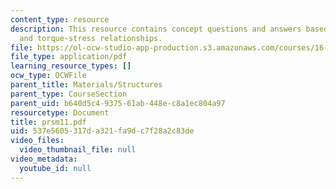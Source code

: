 ```yaml
---
content_type: resource
description: This resource contains concept questions and answers based on torque-twist
  and torque-stress relationships.
file: https://ol-ocw-studio-app-production.s3.amazonaws.com/courses/16-01-unified-engineering-i-ii-iii-iv-fall-2005-spring-2006/537e5605317da321fa9dc7f28a2c83de_prsm11.pdf
file_type: application/pdf
learning_resource_types: []
ocw_type: OCWFile
parent_title: Materials/Structures
parent_type: CourseSection
parent_uid: b640d5c4-9375-61ab-448e-c8a1ec804a97
resourcetype: Document
title: prsm11.pdf
uid: 537e5605-317d-a321-fa9d-c7f28a2c83de
video_files:
  video_thumbnail_file: null
video_metadata:
  youtube_id: null
---
```

